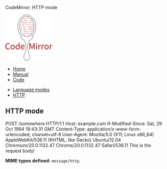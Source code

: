CodeMirror: HTTP mode

[<img src="../../doc/logo.png" id="logo" />](http://codemirror.net)

-   [Home](../../index.html)
-   [Manual](../../doc/manual.html)
-   [Code](https://github.com/marijnh/codemirror)

<!-- -->

-   [Language modes](../index.html)
-   <a href="#" class="active">HTTP</a>

HTTP mode
---------

POST /somewhere HTTP/1.1 Host: example.com If-Modified-Since: Sat, 29 Oct 1994 19:43:31 GMT Content-Type: application/x-www-form-urlencoded; charset=utf-8 User-Agent: Mozilla/5.0 (X11; Linux x86\_64) AppleWebKit/536.11 (KHTML, like Gecko) Ubuntu/12.04 Chromium/20.0.1132.47 Chrome/20.0.1132.47 Safari/536.11 This is the request body!

**MIME types defined:** `message/http`.
